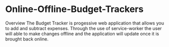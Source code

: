 # Online-Offline-Budget-Trackers

Overview
The Budget Tracker is progessive web application that allows you to add and subtract expenses. Through the use of service-worker the user will able to make changes offline and the application will update once it is brought back online.
